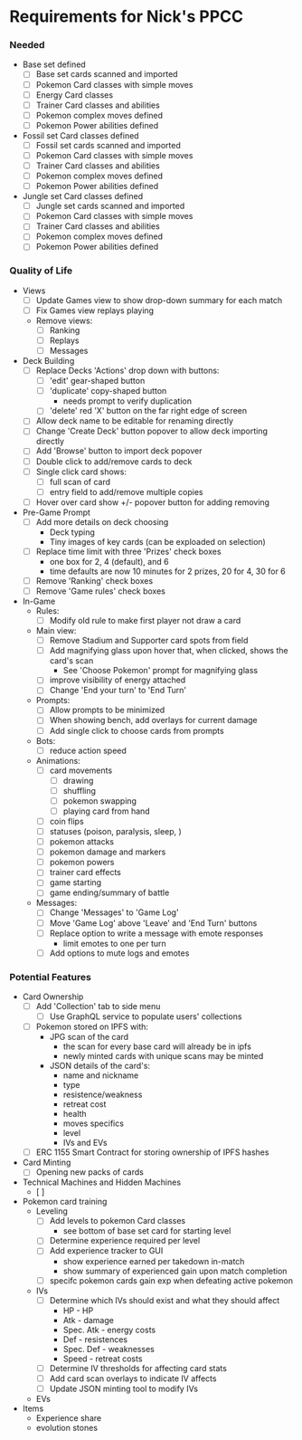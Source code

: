 # Requirements for Nick's PPCC

### Needed
- Base set defined
    - [ ] Base set cards scanned and imported
    - [ ] Pokemon Card classes with simple moves
    - [ ] Energy Card classes
    - [ ] Trainer Card classes and abilities
    - [ ] Pokemon complex moves defined
    - [ ] Pokemon Power abilities defined
- Fossil set Card classes defined
    - [ ] Fossil set cards scanned and imported
    - [ ] Pokemon Card classes with simple moves
    - [ ] Trainer Card classes and abilities
    - [ ] Pokemon complex moves defined
    - [ ] Pokemon Power abilities defined
- Jungle set Card classes defined
    - [ ] Jungle set cards scanned and imported
    - [ ] Pokemon Card classes with simple moves
    - [ ] Trainer Card classes and abilities
    - [ ] Pokemon complex moves defined
    - [ ] Pokemon Power abilities defined

### Quality of Life
- Views
    - [ ] Update Games view to show drop-down summary for each match
    - [ ] Fix Games view replays playing
    - Remove views:
        - [ ] Ranking
        - [ ] Replays
        - [ ] Messages
- Deck Building
    - [ ] Replace Decks 'Actions' drop down with buttons:
        - [ ] 'edit' gear-shaped button
        - [ ] 'duplicate' copy-shaped button
            - needs prompt to verify duplication
        - [ ] 'delete' red 'X' button on the far right edge of screen
    - [ ] Allow deck name to be editable for renaming directly
    - [ ] Change 'Create Deck' button popover to allow deck importing directly
    - [ ] Add 'Browse' button to import deck popover
    - [ ] Double click to add/remove cards to deck
    - [ ] Single click card shows: 
        - [ ] full scan of card
        - [ ] entry field to add/remove multiple copies
    - [ ] Hover over card show +/- popover button for adding removing
- Pre-Game Prompt
    - [ ] Add more details on deck choosing
        - Deck typing
        - Tiny images of key cards (can be exploaded on selection)
    - [ ] Replace time limit with three 'Prizes' check boxes
        - one box for 2, 4 (default), and 6 
        - time defaults are now 10 minutes for 2 prizes, 20 for 4, 30 for 6
    - [ ] Remove 'Ranking' check boxes
    - [ ] Remove 'Game rules' check boxes 
- In-Game
    - Rules:
        - [ ] Modify old rule to make first player not draw a card
    - Main view:
        - [ ] Remove Stadium and Supporter card spots from field
        - [ ] Add magnifying glass upon hover that, when clicked, shows the card's scan
            - See 'Choose Pokemon' prompt for magnifying glass
        - [ ] improve visibility of energy attached 
        - [ ] Change 'End your turn' to 'End Turn'
    - Prompts:
        - [ ] Allow prompts to be minimized
        - [ ] When showing bench, add overlays for current damage
        - [ ] Add single click to choose cards from prompts
    - Bots:
        - [ ] reduce action speed 
    - Animations:
        - [ ] card movements
            - [ ] drawing 
            - [ ] shuffling
            - [ ] pokemon swapping
            - [ ] playing card from hand
        - [ ] coin flips
        - [ ] statuses (poison, paralysis, sleep, )
        - [ ] pokemon attacks
        - [ ] pokemon damage and markers
        - [ ] pokemon powers
        - [ ] trainer card effects
        - [ ] game starting
        - [ ] game ending/summary of battle
    - Messages:
        - [ ] Change 'Messages' to 'Game Log'
        - [ ] Move 'Game Log' above 'Leave' and 'End Turn' buttons
        - [ ] Replace option to write a message with emote responses
            - limit emotes to one per turn
        - [ ] Add options to mute logs and emotes

### Potential Features
- Card Ownership
    - [ ] Add 'Collection' tab to side menu
        - [ ] Use GraphQL service to populate users' collections
    - [ ] Pokemon stored on IPFS with:
        - JPG scan of the card
            - the scan for every base card will already be in ipfs
            - newly minted cards with unique scans may be minted
        - JSON details of the card's:
            - name and nickname
            - type
            - resistence/weakness
            - retreat cost
            - health
            - moves specifics
            - level
            - IVs and EVs
    - [ ] ERC 1155 Smart Contract for storing ownership of IPFS hashes
- Card Minting
    - [ ] Opening new packs of cards 
- Technical Machines and Hidden Machines
    - [ ] 
- Pokemon card training
    - Leveling
        - [ ] Add levels to pokemon Card classes
            - see bottom of base set card for starting level
        - [ ] Determine experience required per level
        - [ ] Add experience tracker to GUI
            - show experience earned per takedown in-match
            - show summary of experienced gain upon match completion
        - [ ] specifc pokemon cards gain exp when defeating active pokemon
    - IVs
        - [ ] Determine which IVs should exist and what they should affect
            - HP - HP
            - Atk - damage
            - Spec. Atk - energy costs
            - Def - resistences
            - Spec. Def - weaknesses
            - Speed - retreat costs
        - [ ] Determine IV thresholds for affecting card stats
        - [ ] Add card scan overlays to indicate IV affects 
        - [ ] Update JSON minting tool to modify IVs
    - EVs 
- Items
    - Experience share
    - evolution stones
